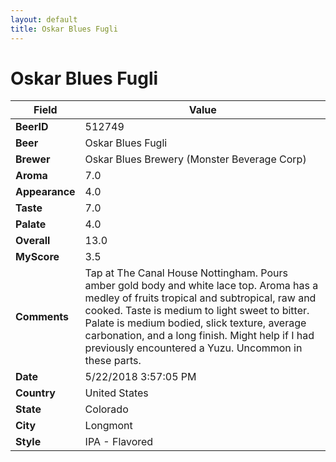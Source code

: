 ```yaml
---
layout: default
title: Oskar Blues Fugli
---
```


# Oskar Blues Fugli

| Field         | Value     |
|---------------|-----------|
| **BeerID** | 512749 |
| **Beer** | Oskar Blues Fugli |
| **Brewer** | Oskar Blues Brewery (Monster Beverage Corp) |
| **Aroma** | 7.0 |
| **Appearance** | 4.0 |
| **Taste** | 7.0 |
| **Palate** | 4.0 |
| **Overall** | 13.0 |
| **MyScore** | 3.5 |
| **Comments** | Tap at The Canal House Nottingham. Pours amber gold body and white lace top. Aroma has a medley of fruits tropical and subtropical, raw and cooked. Taste is medium to light sweet to bitter. Palate is medium bodied, slick texture, average carbonation, and a long finish. Might help if I had previously encountered a Yuzu. Uncommon in these parts. |
| **Date** | 5/22/2018 3:57:05 PM |
| **Country** | United States |
| **State** | Colorado |
| **City** | Longmont |
| **Style** | IPA - Flavored |
